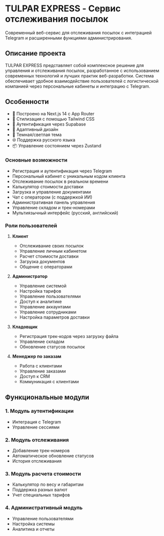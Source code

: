 # TULPAR EXPRESS - Сервис отслеживания посылок

Современный веб-сервис для отслеживания посылок с интеграцией Telegram и расширенными функциями администрирования.

## Описание проекта

TULPAR EXPRESS представляет собой комплексное решение для управления и отслеживания посылок, разработанное с использованием современных технологий и лучших практик веб-разработки. Система обеспечивает удобное взаимодействие пользователей с логистической компанией через персональные кабинеты и интеграцию с Telegram.

## Особенности

- 🚀 Построено на Next.js 14 с App Router
- 💅 Стилизация с помощью Tailwind CSS
- 🔐 Аутентификация через Supabase
- 📱 Адаптивный дизайн
- 🌙 Темная/светлая тема
- 🌐 Поддержка русского языка
- 📦 Управление состоянием через Zustand
### Основные возможности

- Регистрация и аутентификация через Telegram
- Персональный кабинет с уникальным кодом клиента
- Отслеживание посылок в реальном времени
- Калькулятор стоимости доставки
- Загрузка и управление документами
- Чат с оператором (с поддержкой ИИ)
- Административная панель управления
- Управление складом и трек-номерами
- Мультиязычный интерфейс (русский, английский)

### Роли пользователей

1. **Клиент**
   - Отслеживание своих посылок
   - Управление личным кабинетом
   - Расчет стоимости доставки
   - Загрузка документов
   - Общение с операторами

2. **Администратор**
   - Управление системой
   - Настройка тарифов
   - Управление пользователями
   - Доступ к аналитике
   - Управление аккаунтами
   - Управление сотрудниками
   - Настройка параметров доставки

3. **Кладовщик**
   - Регистрация трек-кодов через загрузку файла
   - Управление складом
   - Обновление статусов посылок

4. **Менеджер по заказам**
   - Работа с клиентами
   - Управление заказами
   - Доступ к CRM
   - Коммуникация с клиентами



## Функциональные модули

### 1. Модуль аутентификации
- Интеграция с Telegram
- Управление сессиями

### 2. Модуль отслеживания
- Добавление трек-номеров
- Автоматическое обновление статусов
- История отслеживания

### 3. Модуль расчета стоимости
- Калькулятор по весу и габаритам
- Поддержка разных валют
- Учет специальных тарифов

### 4. Административный модуль
- Управление пользователями
- Настройка системы
- Аналитика и отчеты



